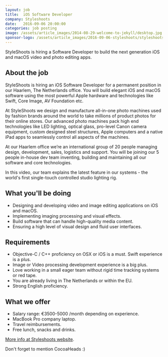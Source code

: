 ```yaml
---
layout: job
title:  iOS Software Developer
company: Styleshoots
date:   2016-09-06 20:00:00
categories: job posting
image: /assets/article_images/2014-08-29-welcome-to-jekyll/desktop.jpg
sponsor-logo: /assets/article_images/2016-09-06-styleshoots/styleshoots.png
---
```


StyleShoots is hiring a Software Developer to build the next generation iOS and macOS video and photo editing apps.


## About the job

StyleShoots is hiring an iOS Software Developer for a permanent position in our Haarlem, The Netherlands office. You will build elegant iOS and macOS software using the most powerful Apple hardware and technologies like Swift, Core Image, AV Foundation etc.

At StyleShoots we design and manufacture all-in-one photo machines used by fashion brands around the world to take millions of product photos for their online stores. Our advanced photo machines pack high end technologies like LED lighting, optical glass, pro-level Canon camera equipment, custom designed steel structures, Apple computers and a native iPad apps to seamlessly control all aspects of the machines.

At our Haarlem office we’re an international group of 20 people managing design, development, sales, logistics and support. You will be joining our 5 people in-house dev team inventing, building and maintaining all our software and core technologies.

In this video, our team explains the latest feature in our systems - the world's first single-touch controlled studio lighting rig.

## What you'll be doing

- Designing and developing video and image editing applications on iOS and macOS.
- Implementing imaging processing and visual effects.
- Build software that can handle high-quality media content.
- Ensuring a high level of visual design and fluid user interfaces.

## Requirements

- Objective-C / C++ proficiency on OSX or iOS is a must. Swift experience is a plus.
- Image or Video processing development experience is a big plus.
- Love working in a small eager team without rigid time tracking systems or red tape.
- You are already living in The Netherlands or within the EU.
- Strong English proficiency.

## What we offer

- Salary range: €3500-5000 /month depending on experience.
- MacBook Pro company laptop.
- Travel reimbursements.
- Free lunch, snacks and drinks.

[More info at Styleshoots website](http://www.styleshoots.com/job-ios-software-developer).

Don't forget to mention CocoaHeads :)
